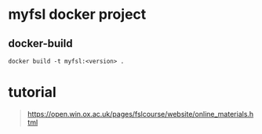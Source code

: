 # myfsl docker project
## docker-build
```
docker build -t myfsl:<version> .
```

# tutorial
> https://open.win.ox.ac.uk/pages/fslcourse/website/online_materials.html

